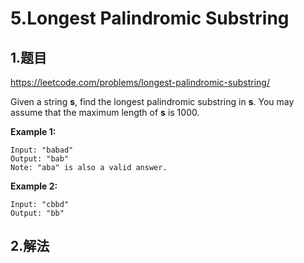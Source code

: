 # 5.Longest Palindromic Substring

## 1.题目

https://leetcode.com/problems/longest-palindromic-substring/

Given a string **s**, find the longest palindromic substring in **s**. You may assume that the maximum length of **s** is 1000.

**Example 1:**

```
Input: "babad"
Output: "bab"
Note: "aba" is also a valid answer.
```

**Example 2:**

```
Input: "cbbd"
Output: "bb"
```

## 2.解法